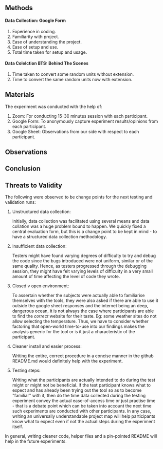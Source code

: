 ## Methods
#### Data Collection: Google Form
1. Experience in coding.
2. Familiarity with project.
3. Ease of understanding the project.
4. Ease of setup and use.
5. Total time taken for setup and usage.

#### Data Colelction BTS: Behind The Scenes
1. Time taken to convert some random units without extension.
2. Time to convert the same random units now with extension.

## Materials
The experiment was conducted with the help of:
1. Zoom: For conducting 15-30 minutes session with each participant.
2. Google Form: To anonymously capture experiment results/opinions from each participant.
3. Google Sheet: Observations from our side with respect to each participant.

## Observations
<to be written>



## Conclusion
<to be written>


## Threats to Validity
The following were observed to be change points for the next testing and validation runs:
1. Unstructured data collection:
   
   Initially, data collection was facilitated using several means and data collation was a huge problem bound to happen. We quickly fixed a central evaluation form, but this is a change point to be kept in mind - to have a structured data collection methodology.
   
2. Insufficient data collection:
   
   Testers might have found varying degrees of difficulty to try and debug the code since the bugs introduced were not uniform, similar or of the same quality. Hence, as testers progressed through the debugging session, they might have felt varying levels of difficulty in a very small amount of time affecting the level of code they wrote.

3. Closed v open environment:
    
    To assertain whether the subjects were actually able to familiarise themselves with the tools, they were also asked if there are able to use it outside the google sheet responses and the internet being an deep, dangerous ocean, it is not always the case where participants are able to find the *correct* website for their taste. Eg: some weather sites do not allow selecting the temperature. Thus, we have to consider whether factoring that open-world time-to-use into our findings makes the analysis generic for the tool or is it just a characteristic of the participant.

4. Cleaner install and easier process:

    Writing the entire, correct procedure in a concise manner in the github README.md would definitely help with the experiment. 

5. Testing steps:

   Writing what the participants are actually intended to do during the test might or might not be beneficial. If the test participant knows what to expect and has already been trying out the tool so as to become "familiar" with it, then do the time data collected during the testing experiment convey the actual ease-of-access time or just practise time - that is a debate point which can be taken into account the next time such experiments are conducted with other participants. In any case, writing an universally understandable project map will help participants know what to expect even if not the actual steps during the experiment itself.
  
In general, writing cleaner code, helper files and a pin-pointed README will help in the future experiments.
